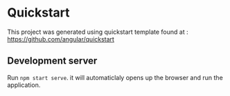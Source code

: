 # Quickstart

This project was generated using quickstart template found at :  https://github.com/angular/quickstart

## Development server

Run `npm start serve`. it will automaticlaly opens up the browser and run the application.
